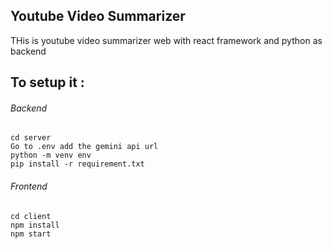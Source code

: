 ## Youtube Video Summarizer
THis is youtube video summarizer web with react framework and python as backend 


## To setup it :
<h6>
Backend
</h6>

```
cd server 
Go to .env add the gemini api url 
python -m venv env 
pip install -r requirement.txt 
```



<h6>
Frontend
</h6>

```
cd client
npm install 
npm start
```
